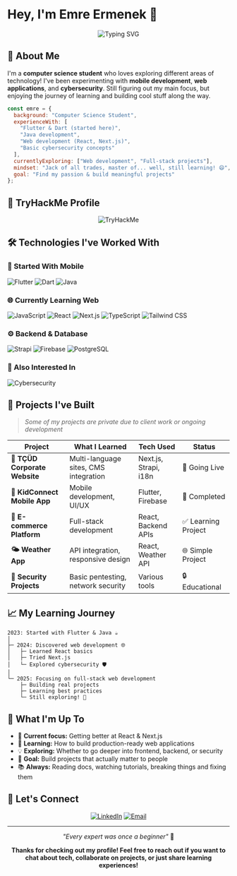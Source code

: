 # Hey, I'm Emre Ermenek 👋

<div align="center">
  
  ![Typing SVG](https://readme-typing-svg.herokuapp.com?font=Fira+Code&size=20&duration=4000&pause=1000&color=2D9CDB&center=true&vCenter=true&width=500&lines=Computer+Science+Student;Exploring+Different+Technologies;Mobile+%7C+Web+%7C+Security+Enthusiast)

</div>

## 🚀 About Me

I'm a **computer science student** who loves exploring different areas of technology! I've been experimenting with **mobile development**, **web applications**, and **cybersecurity**. Still figuring out my main focus, but enjoying the journey of learning and building cool stuff along the way.

```javascript
const emre = {
  background: "Computer Science Student",
  experienceWith: [
    "Flutter & Dart (started here)",
    "Java development", 
    "Web development (React, Next.js)",
    "Basic cybersecurity concepts"
  ],
  currentlyExploring: ["Web development", "Full-stack projects"],
  mindset: "Jack of all trades, master of... well, still learning! 😄",
  goal: "Find my passion & build meaningful projects"
};
```
## 🔐 TryHackMe Profile

<div align="center">
  
<img src="https://tryhackme-badges.s3.amazonaws.com/emreermenek1234.png" alt="TryHackMe">

</div>

## 🛠 Technologies I've Worked With

### 📱 Started With Mobile
![Flutter](https://img.shields.io/badge/Flutter-02569B?style=for-the-badge&logo=flutter&logoColor=white)
![Dart](https://img.shields.io/badge/Dart-0175C2?style=for-the-badge&logo=dart&logoColor=white)
![Java](https://img.shields.io/badge/Java-ED8B00?style=for-the-badge&logo=openjdk&logoColor=white)

### 🌐 Currently Learning Web
![JavaScript](https://img.shields.io/badge/JavaScript-F7DF1E?style=for-the-badge&logo=javascript&logoColor=black)
![React](https://img.shields.io/badge/React-20232A?style=for-the-badge&logo=react&logoColor=61DAFB)
![Next.js](https://img.shields.io/badge/Next.js-000000?style=for-the-badge&logo=next.js&logoColor=white)
![TypeScript](https://img.shields.io/badge/TypeScript-007ACC?style=for-the-badge&logo=typescript&logoColor=white)
![Tailwind CSS](https://img.shields.io/badge/Tailwind_CSS-38B2AC?style=for-the-badge&logo=tailwind-css&logoColor=white)

### ⚙️ Backend & Database
![Strapi](https://img.shields.io/badge/Strapi-2F2E8B?style=for-the-badge&logo=strapi&logoColor=white)
![Firebase](https://img.shields.io/badge/Firebase-039BE5?style=for-the-badge&logo=Firebase&logoColor=white)
![PostgreSQL](https://img.shields.io/badge/PostgreSQL-316192?style=for-the-badge&logo=postgresql&logoColor=white)

### 🔐 Also Interested In
![Cybersecurity](https://img.shields.io/badge/Cybersecurity-FF6B6B?style=for-the-badge&logo=shield&logoColor=white)

## 🎯 Projects I've Built

> *Some of my projects are private due to client work or ongoing development*

| Project | What I Learned | Tech Used | Status |
|---------|----------------|-----------|--------|
| **🏢 TÇÜD Corporate Website** | Multi-language sites, CMS integration | Next.js, Strapi, i18n | 🚀 Going Live |
| **📱 KidConnect Mobile App** | Mobile development, UI/UX | Flutter, Firebase | 📱 Completed |
| **🛒 E-commerce Platform** | Full-stack development | React, Backend APIs | ✅ Learning Project |
| **🌤️ Weather App** | API integration, responsive design | React, Weather API | 🌐 Simple Project |
| **🔐 Security Projects** | Basic pentesting, network security | Various tools | 🔒 Educational |

## 📈 My Learning Journey

```
2023: Started with Flutter & Java ☕
│
├─ 2024: Discovered web development 🌐
│   ├─ Learned React basics
│   ├─ Tried Next.js 
│   └─ Explored cybersecurity 🛡️
│
└─ 2025: Focusing on full-stack web development
    ├─ Building real projects
    ├─ Learning best practices
    └─ Still exploring! 🚀
```

## 🌱 What I'm Up To

- 🔭 **Current focus:** Getting better at React & Next.js
- 🌟 **Learning:** How to build production-ready web applications
- 💡 **Exploring:** Whether to go deeper into frontend, backend, or security
- 🎯 **Goal:** Build projects that actually matter to people
- 📚 **Always:** Reading docs, watching tutorials, breaking things and fixing them

## 🤝 Let's Connect

<div align="center">

[![LinkedIn](https://img.shields.io/badge/LinkedIn-0077B5?style=for-the-badge&logo=linkedin&logoColor=white)](https://www.linkedin.com/in/emre-ermenek-030101184/)
[![Email](https://img.shields.io/badge/Email-D14836?style=for-the-badge&logo=gmail&logoColor=white)](mailto:emreermenek1234@gmail.com)

</div>

---

<div align="center">
  
*"Every expert was once a beginner"* 🌱

**Thanks for checking out my profile! Feel free to reach out if you want to chat about tech, collaborate on projects, or just share learning experiences!**

</div>
